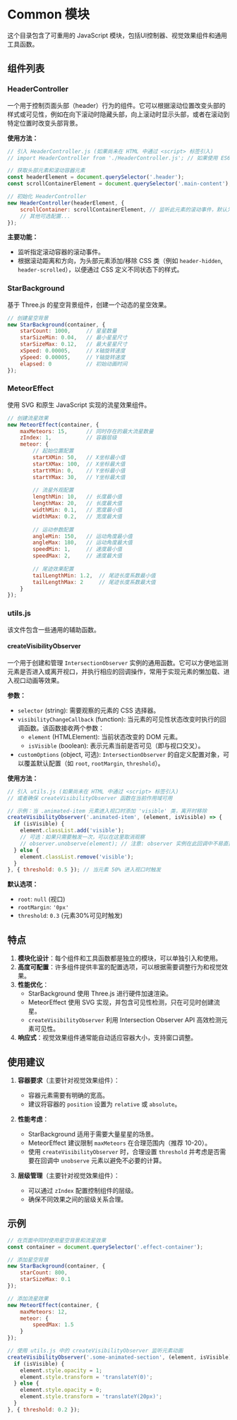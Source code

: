 # Common 模块

这个目录包含了可重用的 JavaScript 模块，包括UI控制器、视觉效果组件和通用工具函数。

## 组件列表

### HeaderController

一个用于控制页面头部（header）行为的组件。它可以根据滚动位置改变头部的样式或可见性，例如在向下滚动时隐藏头部，向上滚动时显示头部，或者在滚动到特定位置时改变头部背景。

**使用方法：**

```javascript
// 引入 HeaderController.js (如果尚未在 HTML 中通过 <script> 标签引入)
// import HeaderController from './HeaderController.js'; // 如果使用 ES6 模块

// 获取头部元素和滚动容器元素
const headerElement = document.querySelector('.header');
const scrollContainerElement = document.querySelector('.main-content'); // 或者 window

// 初始化 HeaderController
new HeaderController(headerElement, {
    scrollContainer: scrollContainerElement, // 监听此元素的滚动事件，默认为 window
    // 其他可选配置...
});
```

**主要功能：**
- 监听指定滚动容器的滚动事件。
- 根据滚动距离和方向，为头部元素添加/移除 CSS 类（例如 `header-hidden`, `header-scrolled`），以便通过 CSS 定义不同状态下的样式。

### StarBackground

基于 Three.js 的星空背景组件，创建一个动态的星空效果。

```javascript
// 创建星空背景
new StarBackground(container, {
    starCount: 1000,     // 星星数量
    starSizeMin: 0.04,   // 最小星星尺寸
    starSizeMax: 0.12,   // 最大星星尺寸
    xSpeed: 0.00005,     // X轴旋转速度
    ySpeed: 0.00005,     // Y轴旋转速度
    elapsed: 0           // 初始动画时间
});
```

### MeteorEffect

使用 SVG 和原生 JavaScript 实现的流星效果组件。

```javascript
// 创建流星效果
new MeteorEffect(container, {
    maxMeteors: 15,      // 同时存在的最大流星数量
    zIndex: 1,           // 容器层级
    meteor: {
        // 起始位置配置
        startXMin: 50,   // X坐标最小值
        startXMax: 100,  // X坐标最大值
        startYMin: 0,    // Y坐标最小值
        startYMax: 30,   // Y坐标最大值
        
        // 流星外观配置
        lengthMin: 10,   // 长度最小值
        lengthMax: 20,   // 长度最大值
        widthMin: 0.1,   // 宽度最小值
        widthMax: 0.2,   // 宽度最大值
        
        // 运动参数配置
        angleMin: 150,   // 运动角度最小值
        angleMax: 180,   // 运动角度最大值
        speedMin: 1,     // 速度最小值
        speedMax: 2,     // 速度最大值
        
        // 尾迹效果配置
        tailLengthMin: 1.2,  // 尾迹长度系数最小值
        tailLengthMax: 2     // 尾迹长度系数最大值
    }
});
```

### utils.js

该文件包含一些通用的辅助函数。

#### createVisibilityObserver

一个用于创建和管理 `IntersectionObserver` 实例的通用函数。它可以方便地监测元素是否进入或离开视口，并执行相应的回调操作，常用于实现元素的懒加载、进入视口动画等效果。

**参数：**

-   `selector` (string): 需要观察的元素的 CSS 选择器。
-   `visibilityChangeCallback` (function): 当元素的可见性状态改变时执行的回调函数。该函数接收两个参数：
    -   `element` (HTMLElement): 当前状态改变的 DOM 元素。
    -   `isVisible` (boolean): 表示元素当前是否可见（即与视口交叉）。
-   `customOptions` (object, 可选): `IntersectionObserver` 的自定义配置对象，可以覆盖默认配置（如 `root`, `rootMargin`, `threshold`）。

**使用方法：**

```javascript
// 引入 utils.js (如果尚未在 HTML 中通过 <script> 标签引入)
// 或者确保 createVisibilityObserver 函数在当前作用域可用

// 示例：当 .animated-item 元素进入视口时添加 'visible' 类，离开时移除
createVisibilityObserver('.animated-item', (element, isVisible) => {
  if (isVisible) {
    element.classList.add('visible');
    // 可选：如果只需要触发一次，可以在这里取消观察
    // observer.unobserve(element); // 注意: observer 实例在此回调中不易直接获取，需调整 createVisibilityObserver 实现或回调设计
  } else {
    element.classList.remove('visible');
  }
}, { threshold: 0.5 }); // 当元素 50% 进入视口时触发
```
**默认选项：**
- `root`: `null` (视口)
- `rootMargin`: `'0px'`
- `threshold`: `0.3` (元素30%可见时触发)

## 特点

1. **模块化设计**：每个组件和工具函数都是独立的模块，可以单独引入和使用。
2. **高度可配置**：许多组件提供丰富的配置选项，可以根据需要调整行为和视觉效果。
3. **性能优化**：
   - StarBackground 使用 Three.js 进行硬件加速渲染。
   - MeteorEffect 使用 SVG 实现，并包含可见性检测，只在可见时创建流星。
   - `createVisibilityObserver` 利用 Intersection Observer API 高效检测元素可见性。
4. **响应式**：视觉效果组件通常能自动适应容器大小，支持窗口调整。

## 使用建议

1. **容器要求**（主要针对视觉效果组件）：
   - 容器元素需要有明确的宽高。
   - 建议将容器的 `position` 设置为 `relative` 或 `absolute`。

2. **性能考虑**：
   - StarBackground 适用于需要大量星星的场景。
   - MeteorEffect 建议限制 `maxMeteors` 在合理范围内（推荐 10-20）。
   - 使用 `createVisibilityObserver` 时，合理设置 `threshold` 并考虑是否需要在回调中 `unobserve` 元素以避免不必要的计算。

3. **层级管理**（主要针对视觉效果组件）：
   - 可以通过 `zIndex` 配置控制组件的层级。
   - 确保不同效果之间的层级关系合理。

## 示例

```javascript
// 在页面中同时使用星空背景和流星效果
const container = document.querySelector('.effect-container');

// 添加星空背景
new StarBackground(container, {
    starCount: 800,
    starSizeMax: 0.1
});

// 添加流星效果
new MeteorEffect(container, {
    maxMeteors: 12,
    meteor: {
        speedMax: 1.5
    }
});

// 使用 utils.js 中的 createVisibilityObserver 监听元素动画
createVisibilityObserver('.some-animated-section', (element, isVisible) => {
  if (isVisible) {
    element.style.opacity = 1;
    element.style.transform = 'translateY(0)';
  } else {
    element.style.opacity = 0;
    element.style.transform = 'translateY(20px)';
  }
}, { threshold: 0.2 });
```